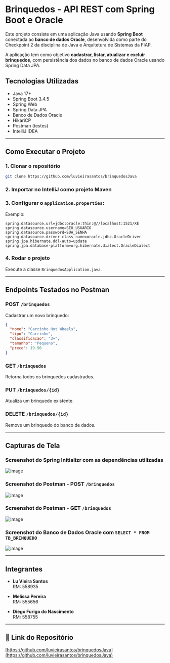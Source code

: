 # Brinquedos - API REST com Spring Boot e Oracle

Este projeto consiste em uma aplicação Java usando **Spring Boot** conectada ao **banco de dados Oracle**, desenvolvida como parte do Checkpoint 2 da disciplina de Java e Arquitetura de Sistemas da FIAP.

A aplicação tem como objetivo **cadastrar, listar, atualizar e excluir brinquedos**, com persistência dos dados no banco de dados Oracle usando Spring Data JPA.

## Tecnologias Utilizadas

- Java 17+
- Spring Boot 3.4.5
- Spring Web
- Spring Data JPA
- Banco de Dados Oracle
- HikariCP
- Postman (testes)
- IntelliJ IDEA

---

## Como Executar o Projeto

### 1. Clonar o repositório
```bash
git clone https://github.com/luvieirasantos/brinquedosJava
```

### 2. Importar no IntelliJ como projeto Maven

### 3. Configurar o `application.properties`:
Exemplo:
```properties
spring.datasource.url=jdbc:oracle:thin:@//localhost:1521/XE
spring.datasource.username=SEU_USUARIO
spring.datasource.password=SUA_SENHA
spring.datasource.driver-class-name=oracle.jdbc.OracleDriver
spring.jpa.hibernate.ddl-auto=update
spring.jpa.database-platform=org.hibernate.dialect.OracleDialect
```

### 4. Rodar o projeto

Execute a classe `BrinquedosApplication.java`.

---

## Endpoints Testados no Postman

### POST `/brinquedos`  
Cadastrar um novo brinquedo:  
```json
{
  "nome": "Carrinho Hot Wheels",
  "tipo": "Carrinho",
  "classificacao": "3+",
  "tamanho": "Pequeno",
  "preco": 19.90
}
```

### GET `/brinquedos`  
Retorna todos os brinquedos cadastrados.

### PUT `/brinquedos/{id}`  
Atualiza um brinquedo existente.

### DELETE `/brinquedos/{id}`  
Remove um brinquedo do banco de dados.

---

## Capturas de Tela

### Screenshot do Spring Initializr com as dependências utilizadas
![image](https://github.com/user-attachments/assets/00b4b595-e307-4583-99ba-26d511f32445)


### Screenshot do Postman - POST `/brinquedos`
![image](https://github.com/user-attachments/assets/5783035d-7d1a-416a-b2a4-7a0547a9e942)


### Screenshot do Postman - GET `/brinquedos`
![image](https://github.com/user-attachments/assets/c1ca2589-b2d2-4397-ab36-fc40ebb42ace)


### Screenshot do Banco de Dados Oracle com `SELECT * FROM TB_BRINQUEDO`
![image](https://github.com/user-attachments/assets/85de8e97-b6cb-4cc4-840b-4b32a653feb7)


---

## Integrantes

- **Lu Vieira Santos**  
  RM: 558935
  
- **Melissa Pereira**  
  RM: 555656

- **Diego Furigo do Nascimento**  
  RM: 558755

---

## 📁 Link do Repositório

[https://github.com/luvieirasantos/brinquedosJava](https://github.com/luvieirasantos/brinquedosJava)
